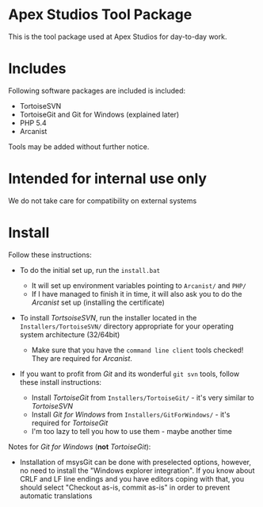 Apex Studios Tool Package
=========================

This is the tool package used at Apex Studios for day-to-day work.

Includes
========

Following software packages are included is included:

 - TortoiseSVN
 - TortoiseGit and Git for Windows (explained later)
 - PHP 5.4
 - Arcanist

Tools may be added without further notice.

Intended for internal use only
==============================

We do not take care for compatibility on external systems

Install
=======

Follow these instructions:

 - To do the initial set up, run the `install.bat`
   - It will set up environment variables pointing to `Arcanist/` and `PHP/`
   - If I have managed to finish it in time, it will also ask you to do the _Arcanist_ set up (installing the
     certificate)
 
 - To install _TortsoiseSVN_, run the installer located in the `Installers/TortoiseSVN/` directory appropriate
   for your operating system architecture (32/64bit)
   - Make sure that you have the `command line client` tools checked! They are required for _Arcanist_.
 
 - If you want to profit from _Git_ and its wonderful `git svn` tools, follow these install instructions:
   - Install _TortoiseGit_ from `Installers/TortoiseGit/` - it's very similar to _TortoiseSVN_
   - Install _Git for Windows_ from `Installers/GitForWindows/` - it's required for _TortoiseGit_
   - I'm too lazy to tell you how to use them - maybe another time

Notes for _Git for Windows_ (**not** _TortoiseGit_):
 - Installation of msysGit can be done with preselected options, however, no need to install the "Windows explorer integration". If you know about CRLF and LF line endings and you have editors coping with that, you should select "Checkout as-is, commit as-is" in order to prevent automatic translations 

